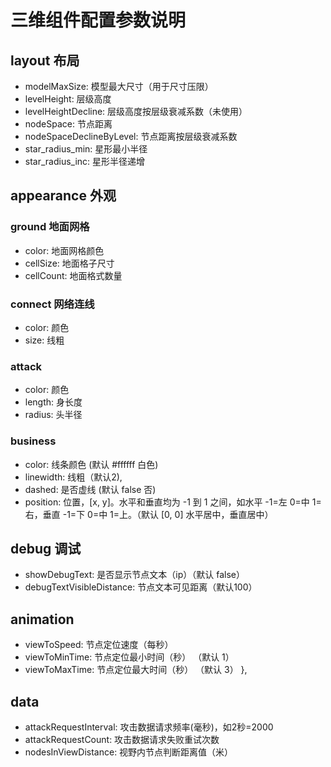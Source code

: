 # 三维组件配置参数说明
## layout 布局
- modelMaxSize: 模型最大尺寸（用于尺寸压限）
- levelHeight: 层级高度
- levelHeightDecline: 层级高度按层级衰减系数（未使用）
- nodeSpace: 节点距离
- nodeSpaceDeclineByLevel: 节点距离按层级衰减系数
- star_radius_min: 星形最小半径
- star_radius_inc: 星形半径递增
## appearance 外观
### ground 地面网格
- color: 地面网格颜色
- cellSize: 地面格子尺寸
- cellCount: 地面格式数量
### connect 网络连线
- color: 颜色
- size: 线粗
### attack
- color: 颜色
- length: 身长度
- radius: 头半径
### business
- color: 线条颜色 (默认 #ffffff 白色)
- linewidth: 线粗（默认2),
- dashed: 是否虚线 (默认 false 否)
- position: 位置，[x, y]。水平和垂直均为 -1 到 1 之间，如水平 -1=左 0=中 1=右，垂直 -1=下 0=中 1=上。（默认 [0, 0] 水平居中，垂直居中）
## debug 调试
- showDebugText: 是否显示节点文本（ip）（默认 false）
- debugTextVisibleDistance: 节点文本可见距离（默认100）
## animation
- viewToSpeed: 节点定位速度（每秒）
- viewToMinTime: 节点定位最小时间（秒） （默认 1）
- viewToMaxTime: 节点定位最大时间（秒） （默认 3）
},
## data
- attackRequestInterval: 攻击数据请求频率(毫秒)，如2秒=2000
- attackRequestCount: 攻击数据请求失败重试次数
- nodesInViewDistance: 视野内节点判断距离值（米）